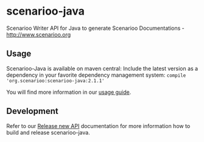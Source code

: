 # scenarioo-java

Scenarioo Writer API for Java to generate Scenarioo Documentations - http://www.scenarioo.org


## Usage
Scenarioo-Java is available on maven central: Include the latest version as a dependency in your favorite 
dependency management system:
`compile 'org.scenarioo:scenarioo-java:2.1.1'`

You will find more information in our [usage guide](docds/usage.md).


## Development
Refer to our 
[Release new API](docs/release-new-api.md) documentation for more information how to build and release scenarioo-java.